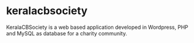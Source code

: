 # keralacbsociety

KeralaCBSociety is a web based application developed in Wordpress, PHP and MySQL as database for a charity community.
